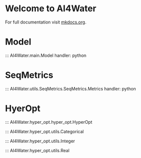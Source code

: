 # Welcome to AI4Water

For full documentation visit [mkdocs.org](https://al4water.readthedocs.io/en/latest/).

# Model
::: AI4Water.main.Model
    handler: python

# SeqMetrics
::: AI4Water.utils.SeqMetrics.SeqMetrics.Metrics
    handler: python

# HyerOpt

::: AI4Water.hyper_opt.hyper_opt.HyperOpt 

::: AI4Water.hyper_opt.utils.Categorical 

::: AI4Water.hyper_opt.utils.Integer 

::: AI4Water.hyper_opt.utils.Real 
